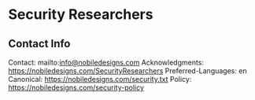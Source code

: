 # Security Researchers

## Contact Info
Contact: mailto:info@nobiledesigns.com
Acknowledgments: https://nobiledesigns.com/SecurityResearchers
Preferred-Languages: en
Canonical: https://nobiledesigns.com/security.txt
Policy: https://nobiledesigns.com/security-policy